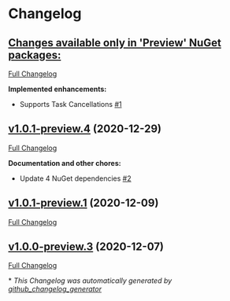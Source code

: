 # Changelog

## [**Changes available only in 'Preview' NuGet packages:**](https://github.com/nanoframework/lib-nanoFramework.System.Threading/tree/HEAD)

[Full Changelog](https://github.com/nanoframework/lib-nanoFramework.System.Threading/compare/v1.0.1-preview.4...HEAD)

**Implemented enhancements:**

- Supports Task Cancellations [\#1](https://github.com/nanoframework/lib-nanoFramework.System.Threading/pull/1)

## [v1.0.1-preview.4](https://github.com/nanoframework/lib-nanoFramework.System.Threading/tree/v1.0.1-preview.4) (2020-12-29)

[Full Changelog](https://github.com/nanoframework/lib-nanoFramework.System.Threading/compare/v1.0.1-preview.1...v1.0.1-preview.4)

**Documentation and other chores:**

- Update 4 NuGet dependencies [\#2](https://github.com/nanoframework/lib-nanoFramework.System.Threading/pull/2)

## [v1.0.1-preview.1](https://github.com/nanoframework/lib-nanoFramework.System.Threading/tree/v1.0.1-preview.1) (2020-12-09)

[Full Changelog](https://github.com/nanoframework/lib-nanoFramework.System.Threading/compare/v1.0.0-preview.3...v1.0.1-preview.1)

## [v1.0.0-preview.3](https://github.com/nanoframework/lib-nanoFramework.System.Threading/tree/v1.0.0-preview.3) (2020-12-07)

[Full Changelog](https://github.com/nanoframework/lib-nanoFramework.System.Threading/compare/2834824d154d373c86b9b26d130a3da827afb6c8...v1.0.0-preview.3)



\* *This Changelog was automatically generated by [github_changelog_generator](https://github.com/github-changelog-generator/github-changelog-generator)*

